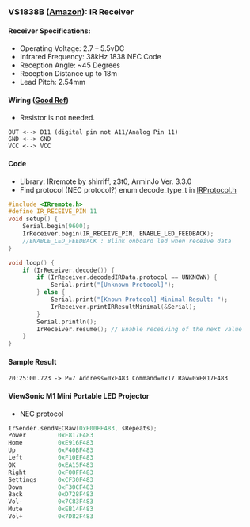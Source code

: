 ### VS1838B ([Amazon](https://www.amazon.com/gp/product/B06XYNDRGF/)): IR Receiver
#### Receiver Specifications:
* Operating Voltage: 2.7 – 5.5vDC
* Infrared Frequency: 38kHz 1838 NEC Code
* Reception Angle: ~45 Degrees
* Reception Distance up to 18m
* Lead Pitch: 2.54mm 
#### Wiring ([Good Ref](https://arduino.stackexchange.com/questions/3926/using-vs1838b-with-arduino))
* Resistor is not needed.
```
OUT <--> D11 (digital pin not A11/Analog Pin 11) 
GND <--> GND
VCC <--> VCC 
```
#### Code
* Library: IRremote by shirriff, z3t0, ArminJo Ver. 3.3.0
* Find protocol (NEC protocol?) enum decode_type_t in [IRProtocol.h](https://github.com/Arduino-IRremote/Arduino-IRremote/blob/master/src/IRProtocol.h)  
```C
#include <IRremote.h>
#define IR_RECEIVE_PIN 11
void setup() {
    Serial.begin(9600);
    IrReceiver.begin(IR_RECEIVE_PIN, ENABLE_LED_FEEDBACK);
    //ENABLE_LED_FEEDBACK : Blink onboard led when receive data
}

void loop() {
    if (IrReceiver.decode()) {
        if (IrReceiver.decodedIRData.protocol == UNKNOWN) {
            Serial.print("[Unknown Protocol]");
        } else {
            Serial.print("[Known Protocol] Minimal Result: ");
            IrReceiver.printIRResultMinimal(&Serial);
        }
        Serial.println();
        IrReceiver.resume(); // Enable receiving of the next value
    }
}
```
#### Sample Result  
```
20:25:00.723 -> P=7 Address=0xF483 Command=0x17 Raw=0xE817F483
```
#### ViewSonic M1 Mini Portable LED Projector
* NEC protocol
```C
IrSender.sendNECRaw(0xF00FF483, sRepeats);
Power         0xE817F483
Home          0xE916F483
Up            0xF40BF483
Left          0xF10EF483
OK            0xEA15F483
Right         0xF00FF483
Settings      0xCF30F483
Down          0xF30CF483
Back          0xD728F483
Vol-          0x7C83F483
Mute          0xEB14F483
Vol+          0x7D82F483
```
